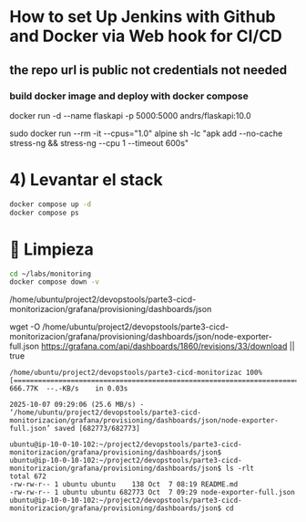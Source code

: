 
# How to set Up Jenkins with Github and Docker via Web hook for CI/CD

## the repo url is public not credentials not needed

### build docker image and deploy with docker compose


docker run -d --name flaskapi -p 5000:5000 andrs/flaskapi:10.0

sudo docker run --rm -it --cpus="1.0" alpine sh -lc "apk add --no-cache stress-ng && stress-ng --cpu 1 --timeout 600s"

# 4) Levantar el stack

```bash
docker compose up -d
docker compose ps
```



# 🧹 Limpieza

```bash
cd ~/labs/monitoring
docker compose down -v
```

/home/ubuntu/project2/devopstools/parte3-cicd-monitorizacion/grafana/provisioning/dashboards/json

wget -O /home/ubuntu/project2/devopstools/parte3-cicd-monitorizacion/grafana/provisioning/dashboards/json/node-exporter-full.json https://grafana.com/api/dashboards/1860/revisions/33/download || true

``` Descarga (si tienes internet) o crea un placeholder.
/home/ubuntu/project2/devopstools/parte3-cicd-monitorizac 100%[=====================================================================================================================================>] 666.77K  --.-KB/s    in 0.03s

2025-10-07 09:29:06 (25.6 MB/s) - ‘/home/ubuntu/project2/devopstools/parte3-cicd-monitorizacion/grafana/provisioning/dashboards/json/node-exporter-full.json’ saved [682773/682773]

ubuntu@ip-10-0-10-102:~/project2/devopstools/parte3-cicd-monitorizacion/grafana/provisioning/dashboards/json$
ubuntu@ip-10-0-10-102:~/project2/devopstools/parte3-cicd-monitorizacion/grafana/provisioning/dashboards/json$ ls -rlt
total 672
-rw-rw-r-- 1 ubuntu ubuntu    138 Oct  7 08:19 README.md
-rw-rw-r-- 1 ubuntu ubuntu 682773 Oct  7 09:29 node-exporter-full.json
ubuntu@ip-10-0-10-102:~/project2/devopstools/parte3-cicd-monitorizacion/grafana/provisioning/dashboards/json$ cd
```
